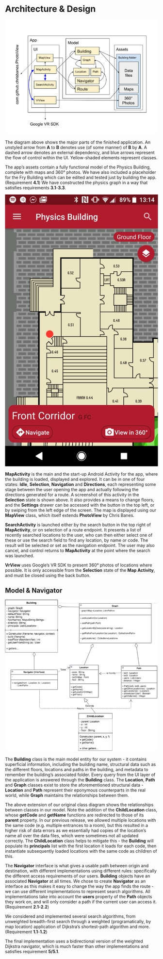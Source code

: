 # Architecture & Design

![architecture](arch.png) 

The diagram above shows the major parts of the finished application. An unstyled arrow from **A** to **B** denotes use (of some manner) of **B** by **A**. A dashed arrow denotes an external dependency, and blue arrows represent the flow of control within the UI. Yellow-shaded elements represent classes.

The app’s assets contain a fully functional model of the Physics Building, complete with maps and 360° photos. We have also included a placeholder for the Fry Building which can be edited and tested just by building the app. (Requirement **4.1**) We have constructed the physics graph in a way that satisfies requirements **3.1**-**3.3**.

![alt_text](UI.png)

**MapActivity** is the main and the start-up Android Activity for the app, where the building is loaded, displayed and explored. It can be in one of four states: **Idle**, **Selection**, **Navigation** and **Directions**, each representing some stage between the user opening the app and actually following the directions generated for a route. A screenshot of this activity in the **Selection** state is shown above. It also provides a means to change floors, and the **Settings** drawer can be accessed with the button in the top left, or by swiping from the left edge of the screen. The map is displayed using our **MapView** class, which itself extends **PhotoView** by Chris Banes.

**SearchActivity** is launched either by the search button in the top right of **MapActivity**, or on selection of a route endpoint. It presents a list of recently searched locations to the user, who can then either select one of these or use the search field to find any location, by name or code. The result will be selected or set as the navigation endpoint. The user may also cancel, and control returns to **MapActivity** at the point where the search was launched.

**VrView** uses Google’s VR SDK to present 360° photos of locations where possible. It is only accessible from the **Selection** state of the **Map Activity**, and must be closed using the back button.

## Model & Navigator

![class diagram](class.png)

The **Building** class is the main model entity for our system - it contains superficial information, including the building name, structural data such as the different floors, locations and paths in the building, and metadata to remember the building’s associated folder. Every query from the UI layer of the application is answered through the **Building** class. The **Location**, **Path** and **Graph** classes exist to store the aforementioned structural data - **Location** and **Path** represent their eponymous counterparts in the real world, while **Graph** maintains the relationships between them.

The above extension of our original class diagram shows the relationships between classes in our model. Note the addition of the **ChildLocation** class, whose **getCode** and **getName** functions are redirected to those of its **parent** property. In our previous release, we allowed multiple locations with the same code (e.g. multiple entrances to a room), but this resulted in a higher risk of data errors as we essentially had copies of the location’s name all over the data files, which were sometimes not all updated correctly. The **ChildLocation** class helps to mitigate this - the **Building** will populate its **principals** list with the first location it loads for each code, then instantiate subsequently loaded locations with the same code as children of this.

The **Navigator** interface is what gives a usable path between origin and destination, with different implementations using different rules: specifically the different access requirements of our users. **Building** objects have an associated **Navigator** at all times. We chose to create **Navigator** as an interface as this makes it easy to change the way the app finds the route - we can use different implementations to represent search algorithms. All implementations take into account the **users** property of the **Path** objects they work on, and will only consider a path if the current user can access it. (Requirement **2.1**-**2.2**)

We considered and implemented several search algorithms, from unweighted breadth-first search through a weighted (programatically, by map location) application of Dijkstra’s shortest-path algorithm and more. (Requirement **1.1**-**1.2**)

The final implementation uses a bidirectional version of the weighted Dijkstra navigator, which is much faster than other implementations and satisfies requirement **5/5.1**.
